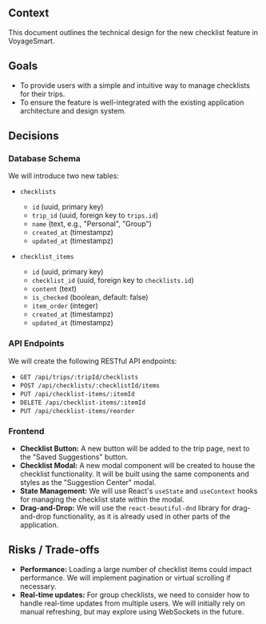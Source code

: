 ## Context
This document outlines the technical design for the new checklist feature in VoyageSmart.

## Goals
- To provide users with a simple and intuitive way to manage checklists for their trips.
- To ensure the feature is well-integrated with the existing application architecture and design system.

## Decisions
### Database Schema
We will introduce two new tables:

- `checklists`
  - `id` (uuid, primary key)
  - `trip_id` (uuid, foreign key to `trips.id`)
  - `name` (text, e.g., "Personal", "Group")
  - `created_at` (timestampz)
  - `updated_at` (timestampz)

- `checklist_items`
  - `id` (uuid, primary key)
  - `checklist_id` (uuid, foreign key to `checklists.id`)
  - `content` (text)
  - `is_checked` (boolean, default: false)
  - `item_order` (integer)
  - `created_at` (timestampz)
  - `updated_at` (timestampz)

### API Endpoints
We will create the following RESTful API endpoints:

- `GET /api/trips/:tripId/checklists`
- `POST /api/checklists/:checklistId/items`
- `PUT /api/checklist-items/:itemId`
- `DELETE /api/checklist-items/:itemId`
- `PUT /api/checklist-items/reorder`

### Frontend
- **Checklist Button:** A new button will be added to the trip page, next to the "Saved Suggestions" button.
- **Checklist Modal:** A new modal component will be created to house the checklist functionality. It will be built using the same components and styles as the "Suggestion Center" modal.
- **State Management:** We will use React's `useState` and `useContext` hooks for managing the checklist state within the modal.
- **Drag-and-Drop:** We will use the `react-beautiful-dnd` library for drag-and-drop functionality, as it is already used in other parts of the application.

## Risks / Trade-offs
- **Performance:** Loading a large number of checklist items could impact performance. We will implement pagination or virtual scrolling if necessary.
- **Real-time updates:** For group checklists, we need to consider how to handle real-time updates from multiple users. We will initially rely on manual refreshing, but may explore using WebSockets in the future.
